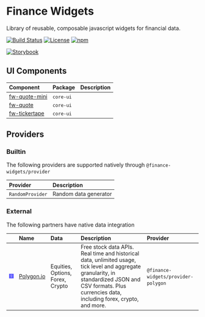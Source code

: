 # Finance Widgets
Library of reusable, composable javascript widgets for financial data.

[![Build Status](https://github.com/prettygoodcapital/finance-widgets/workflows/Build%20Status/badge.svg?branch=main)](https://github.com/prettygoodcapital/finance-widgets/actions?query=workflow%3A%22Build+Status%22)
[![License](https://img.shields.io/npm/l/@finance-widgets/core.svg)](https://www.npmjs.com/package/@finance-widgets/core)
[![npm](https://img.shields.io/npm/v/@finance-widgets/core.svg)](https://www.npmjs.com/package/@finance-widgets/core)

[![Storybook](https://img.shields.io/badge/Storybook-blue?style=for-the-badge)](https://prettygoodcapital.github.io/finance-widgets/)


## UI Components

| Component | Package | Description | 
|:----------|:--------|:------------|
| [fw-quote-mini](./packages/core-ui/) | `core-ui` | |
| [fw-quote](./packages/core-ui/)      | `core-ui` | |
| [fw-tickertape](./packages/core-ui/) | `core-ui` | |


## Providers


### Builtin
The following providers are supported natively through `@finance-widgets/provider`

| Provider         | Description           |
|:-----------------|:----------------------|
| `RandomProvider` | Random data generator |


### External

The following partners have native data integration

|     | Name | Data | Description | Provider |
|:---:|:-----|:-----|:------------|:---------|
| <a href="https://polygon.io/"><img src="docs/img/logo.png" width="200"></a> | [Polygon.io](https://polygon.io/) | Equities, Options, Forex, Crypto | Free stock data APIs. Real time and historical data, unlimited usage, tick level and aggregate granularity, in standardized JSON and CSV formats. Plus currencies data, including forex, crypto, and more. | `@finance-widgets/provider-polygon` |
